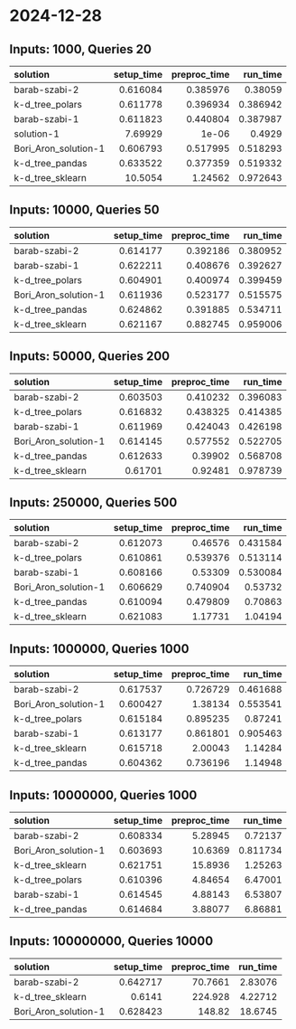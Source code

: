 # 2024-12-28

## Inputs: 1000, Queries 20

| solution             |   setup_time |   preproc_time |   run_time |
|:---------------------|-------------:|---------------:|-----------:|
| barab-szabi-2        |     0.616084 |       0.385976 |   0.38059  |
| k-d_tree_polars      |     0.611778 |       0.396934 |   0.386942 |
| barab-szabi-1        |     0.611823 |       0.440804 |   0.387987 |
| solution-1           |     7.69929  |       1e-06    |   0.4929   |
| Bori_Aron_solution-1 |     0.606793 |       0.517995 |   0.518293 |
| k-d_tree_pandas      |     0.633522 |       0.377359 |   0.519332 |
| k-d_tree_sklearn     |    10.5054   |       1.24562  |   0.972643 |

## Inputs: 10000, Queries 50

| solution             |   setup_time |   preproc_time |   run_time |
|:---------------------|-------------:|---------------:|-----------:|
| barab-szabi-2        |     0.614177 |       0.392186 |   0.380952 |
| barab-szabi-1        |     0.622211 |       0.408676 |   0.392627 |
| k-d_tree_polars      |     0.604901 |       0.400974 |   0.399459 |
| Bori_Aron_solution-1 |     0.611936 |       0.523177 |   0.515575 |
| k-d_tree_pandas      |     0.624862 |       0.391885 |   0.534711 |
| k-d_tree_sklearn     |     0.621167 |       0.882745 |   0.959006 |

## Inputs: 50000, Queries 200

| solution             |   setup_time |   preproc_time |   run_time |
|:---------------------|-------------:|---------------:|-----------:|
| barab-szabi-2        |     0.603503 |       0.410232 |   0.396083 |
| k-d_tree_polars      |     0.616832 |       0.438325 |   0.414385 |
| barab-szabi-1        |     0.611969 |       0.424043 |   0.426198 |
| Bori_Aron_solution-1 |     0.614145 |       0.577552 |   0.522705 |
| k-d_tree_pandas      |     0.612633 |       0.39902  |   0.568708 |
| k-d_tree_sklearn     |     0.61701  |       0.92481  |   0.978739 |

## Inputs: 250000, Queries 500

| solution             |   setup_time |   preproc_time |   run_time |
|:---------------------|-------------:|---------------:|-----------:|
| barab-szabi-2        |     0.612073 |       0.46576  |   0.431584 |
| k-d_tree_polars      |     0.610861 |       0.539376 |   0.513114 |
| barab-szabi-1        |     0.608166 |       0.53309  |   0.530084 |
| Bori_Aron_solution-1 |     0.606629 |       0.740904 |   0.53732  |
| k-d_tree_pandas      |     0.610094 |       0.479809 |   0.70863  |
| k-d_tree_sklearn     |     0.621083 |       1.17731  |   1.04194  |

## Inputs: 1000000, Queries 1000

| solution             |   setup_time |   preproc_time |   run_time |
|:---------------------|-------------:|---------------:|-----------:|
| barab-szabi-2        |     0.617537 |       0.726729 |   0.461688 |
| Bori_Aron_solution-1 |     0.600427 |       1.38134  |   0.553541 |
| k-d_tree_polars      |     0.615184 |       0.895235 |   0.87241  |
| barab-szabi-1        |     0.613177 |       0.861801 |   0.905463 |
| k-d_tree_sklearn     |     0.615718 |       2.00043  |   1.14284  |
| k-d_tree_pandas      |     0.604362 |       0.736196 |   1.14948  |

## Inputs: 10000000, Queries 1000

| solution             |   setup_time |   preproc_time |   run_time |
|:---------------------|-------------:|---------------:|-----------:|
| barab-szabi-2        |     0.608334 |        5.28945 |   0.72137  |
| Bori_Aron_solution-1 |     0.603693 |       10.6369  |   0.811734 |
| k-d_tree_sklearn     |     0.621751 |       15.8936  |   1.25263  |
| k-d_tree_polars      |     0.610396 |        4.84654 |   6.47001  |
| barab-szabi-1        |     0.614545 |        4.88143 |   6.53807  |
| k-d_tree_pandas      |     0.614684 |        3.88077 |   6.86881  |

## Inputs: 100000000, Queries 10000

| solution             |   setup_time |   preproc_time |   run_time |
|:---------------------|-------------:|---------------:|-----------:|
| barab-szabi-2        |     0.642717 |        70.7661 |    2.83076 |
| k-d_tree_sklearn     |     0.6141   |       224.928  |    4.22712 |
| Bori_Aron_solution-1 |     0.628423 |       148.82   |   18.6745  |